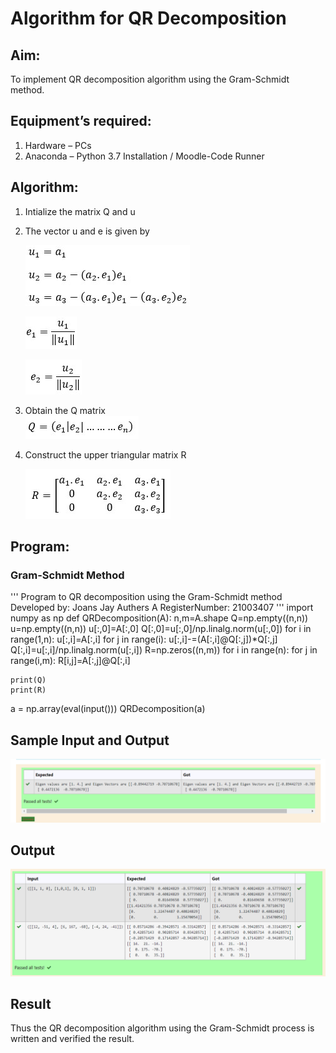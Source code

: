 # Algorithm for QR Decomposition
## Aim:
To implement QR decomposition algorithm using the Gram-Schmidt method.
## Equipment’s required:
1.	Hardware – PCs
2.	Anaconda – Python 3.7 Installation / Moodle-Code Runner
## Algorithm:
1.	Intialize the matrix Q and u
2.	The vector u and e is given by

    ![eqn1](./img/ex4.jpg)

    ![eqn2](./img/ex6.jpg)

    ![eqn3](./img/ex3.jpg)

3.	Obtain the Q matrix   
    ![eqn4](./img/ex1.jpg)
4.	Construct the upper triangular matrix R


    ![eqn5](./img/ex2.jpg)



## Program:
### Gram-Schmidt Method
''' 
Program to QR decomposition using the Gram-Schmidt method
Developed by: Joans Jay Authers A 
RegisterNumber: 21003407
'''
import numpy as np
def QRDecomposition(A):
    n,m=A.shape
    Q=np.empty((n,n))
    u=np.empty((n,n))
    u[:,0]=A[:,0]
    Q[:,0]=u[:,0]/np.linalg.norm(u[:,0])
    for i in range(1,n):
        u[:,i]=A[:,i]
        for j in range(i):
             u[:,i]-=(A[:,i]@Q[:,j])*Q[:,j]
             Q[:,i]=u[:,i]/np.linalg.norm(u[:,i])
    R=np.zeros((n,m))
    for i in range(n):
        for j in range(i,m):
            R[i,j]=A[:,j]@Q[:,i]
  
    print(Q)
    print(R)
a = np.array(eval(input()))
QRDecomposition(a)

## Sample Input and Output
![git log](jons.png)

## Output
![output](./img/1.png)

## Result
Thus the QR decomposition algorithm using the Gram-Schmidt process is written and verified the result.
